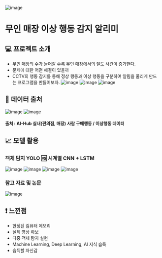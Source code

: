 ![image](https://github.com/yknlwca/W.E_Project/assets/145303968/b14529db-76de-4d8d-991b-c9a942857d37)

# 무인 매장 이상 행동 감지 알리미
## :computer: 프로젝트 소개
- 무인 매장의 수가 늘어갈 수록 무인 매장에서의 절도 사건이 증가한다.
- 문제에 대한 어떤 해결이 있을까
- CCTV의 행동 감지를 통해 정상 행동과 이상 행동을 구분하여 알림을 울리게 만드는 프로그램을 만들어보자.
 ![image](https://github.com/yknlwca/SeSac_Fianl_Prj/assets/145303968/f93e385c-dc12-4bc8-8395-c2c49498b714)
 ![image](https://github.com/yknlwca/SeSac_Fianl_Prj/assets/145303968/053f6e00-8f9a-4e4d-bb56-4a603de729a8)
 ![image](https://github.com/yknlwca/W.E_Project/assets/145303968/abd80f48-5330-4633-82bf-80fd26c5a750)

## :cop: 데이터 출처
  ![image](https://github.com/yknlwca/W.E_Project/assets/145303968/157b5ea4-fd60-47a0-8bd0-1bd96fcc9364)
  ![image](https://github.com/yknlwca/W.E_Project/assets/145303968/ccdcd51b-a2df-4e1b-b688-90242e26ca7c)
 #### 출처 : AI-Hub  실내(편의점, 매장) 사람 구매행동 / 이상행동 데이터



## :chart_with_upwards_trend: 모델 활용
### 객체 탐지 YOLO :vs: 시계열 CNN + LSTM

 ![image](https://github.com/yknlwca/W.E_Project/assets/145303968/82fd7c73-26bc-4e52-b623-bdf488a08593)
 ![image](https://github.com/yknlwca/SeSac_Fianl_Prj/assets/145303968/a9627b61-6119-4306-810d-f14ff448a9ec)
 ![image](https://github.com/yknlwca/W.E_Project/assets/145303968/ff73d04e-46f5-4182-8482-7afd049d767e)
 ![image](https://github.com/yknlwca/W.E_Project/assets/145303968/c7b96f08-4e22-4b7a-942c-bdec3fbfd2b0)

### 참고 자료 및 논문
 ![image](https://github.com/yknlwca/W.E_Project/assets/145303968/4de18d29-423b-4318-b68b-2bf5965fbf0e)


## :exclamation: 느낀점
 - 한정된 컴퓨터 메모리
 - 실제 영상 확보
 - 다중 객체 탐지 실현
 - Machine Learning, Deep Learning, AI 지식 습득
 - 습득할 자신감
